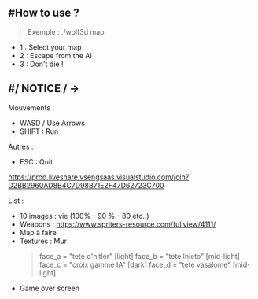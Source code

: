 #How to use ?              
--------------------------
>Exemple : ./wolf3d map

- 1 : Select your map
- 2 : Escape from the AI
- 3 : Don't die !

#/ NOTICE / ->             
--------------------------
Mouvements :              
- WASD / Use Arrows
- SHIFT : Run

Autres :                  
- ESC : Quit               


https://prod.liveshare.vsengsaas.visualstudio.com/join?D2BB2960AD8B4C7D98B71E2F47D62723C700


List :
- 10 images : vie (100% - 90 % - 80 etc..)
- Weapons : https://www.spriters-resource.com/fullview/4111/
- Map à faire
- Textures : Mur 
    > face_a = "tete d'hitler" [light]
    > face_b = "tete lnieto" [mid-light]
    > face_c = "croix gamme IA" [dark]
    > face_d = "tete vasalome" [mid-light]
- Game over screen

